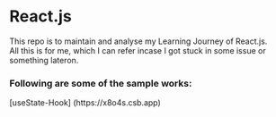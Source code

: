 # React.js
This repo is to maintain and analyse my Learning Journey of React.js.<br>
All this is for me, which I can refer incase I got stuck in some issue or something lateron.
<br>
<h3>Following are some of the sample works:</h3>
[useState-Hook] (https://x8o4s.csb.app)
